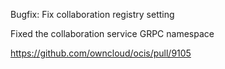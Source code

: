 Bugfix: Fix collaboration registry setting

Fixed the collaboration service GRPC namespace

https://github.com/owncloud/ocis/pull/9105
